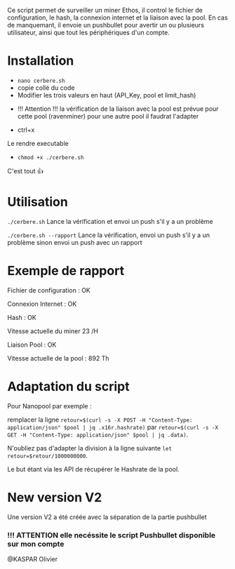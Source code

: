 Ce script permet de surveiller un miner Ethos, il control le fichier de configuration, le hash, la connexion internet et la liaison avec la pool. En cas de manquemant, il envoie un pushbullet pour avertir un ou plusieurs utilisateur, ainsi que tout les périphériques d'un compte.

# Installation

- `nano cerbere.sh`
- copie collé du code
- Modifier les trois valeurs en haut (API_Key, pool et limit_hash)
* !!! Attention !!! la vérification de la liaison avec la pool est prévue pour cette pool (ravenminer) pour une autre pool il faudrat l'adapter
- ctrl+x

Le rendre executable
- `chmod +x ./cerbere.sh`

C'est tout :thumbsup:

# Utilisation

`./cerbere.sh` Lance la vérification et envoi un push s'il y a un problème

`./cerbere.sh --rapport` Lance la vérification, envoi un push s'il y a un problème sinon envoi un push avec un rapport

# Exemple de rapport

Fichier de configuration : OK

Connexion Internet : OK

Hash : OK

Vitesse actuelle du miner 23 /H

Liaison Pool : OK

Vitesse actuelle de la pool : 892 Th

# Adaptation du script

Pour Nanopool par exemple :

remplacer la ligne `retour=$(curl -s -X POST -H "Content-Type: application/json" $pool | jq .x16r.hashrate)` par `retour=$(curl -s -X GET -H "Content-Type: application/json" $pool | jq .data)`.

N'oubliez pas d'adapter la  division à la ligne suivante `let retour=$retour/1000000000`.

Le but étant via les API de récupérer le Hashrate de la pool.

# New version V2

Une version V2 a été créée avec la séparation de la partie pushbullet

### !!! ATTENTION elle necéssite le script Pushbullet disponible sur mon compte

@KASPAR Olivier
